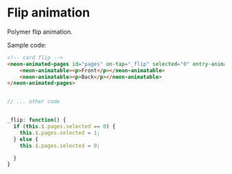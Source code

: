 # Flip animation

Polymer flip animation.


Sample code:


```html
<!-- card flip -->
<neon-animated-pages id="pages" on-tap="_flip" selected="0" entry-animation="flip-in-animation" exit-animation="flip-out-animation">
	<neon-animatable><p>Front</p></neon-animatable>
	<neon-animatable><p>Back</p></neon-animatable>
</neon-animated-pages>
```


```javascript

// ... other code


_flip: function() {
  if (this.$.pages.selected == 0) {
    this.$.pages.selected = 1;
  } else {
    this.$.pages.selected = 0;

  }
}
```